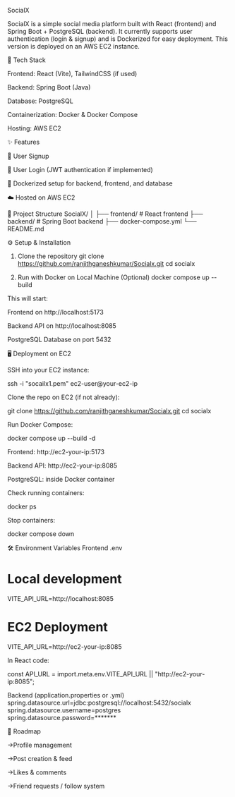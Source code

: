 SocialX

SocialX is a simple social media platform built with React (frontend) and Spring Boot + PostgreSQL (backend).
It currently supports user authentication (login & signup) and is Dockerized for easy deployment.
This version is deployed on an AWS EC2 instance.

🚀 Tech Stack

Frontend: React (Vite), TailwindCSS (if used)

Backend: Spring Boot (Java)

Database: PostgreSQL

Containerization: Docker & Docker Compose

Hosting: AWS EC2

✨ Features

🔑 User Signup

🔐 User Login (JWT authentication if implemented)

🐳 Dockerized setup for backend, frontend, and database

☁️ Hosted on AWS EC2

📂 Project Structure
SocialX/
│
├── frontend/         # React frontend
├── backend/          # Spring Boot backend
├── docker-compose.yml
└── README.md

⚙️ Setup & Installation
1. Clone the repository
git clone https://github.com/ranjithganeshkumar/Socialx.git
cd socialx

2. Run with Docker on Local Machine (Optional)
docker compose up --build


This will start:

Frontend on http://localhost:5173

Backend API on http://localhost:8085

PostgreSQL Database on port 5432

🖥️ Deployment on EC2

SSH into your EC2 instance:

ssh -i "socailx1.pem" ec2-user@your-ec2-ip


Clone the repo on EC2 (if not already):

git clone https://github.com/ranjithganeshkumar/Socialx.git
cd socialx


Run Docker Compose:

docker compose up --build -d


Frontend: http://ec2-your-ip:5173

Backend API: http://ec2-your-ip:8085

PostgreSQL: inside Docker container

Check running containers:

docker ps


Stop containers:

docker compose down

🛠️ Environment Variables
Frontend .env
# Local development
VITE_API_URL=http://localhost:8085

# EC2 Deployment
VITE_API_URL=http://ec2-your-ip:8085


In React code:

const API_URL = import.meta.env.VITE_API_URL || "http://ec2-your-ip:8085";

Backend (application.properties or .yml)
spring.datasource.url=jdbc:postgresql://localhost:5432/socialx
spring.datasource.username=postgres
spring.datasource.password=*******

📌 Roadmap

->Profile management

->Post creation & feed

->Likes & comments

->Friend requests / follow system
